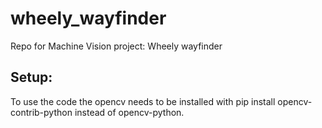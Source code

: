 # wheely_wayfinder
Repo for Machine Vision project: Wheely wayfinder

## Setup:

To use the code the opencv needs to be installed with pip install opencv-contrib-python instead of opencv-python. 

